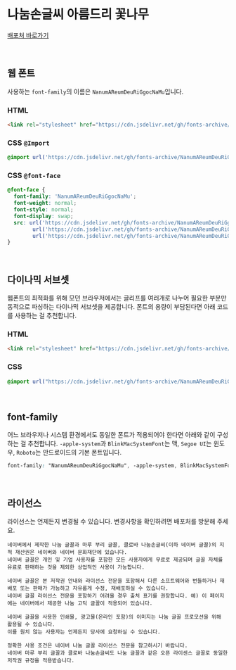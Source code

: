 # 나눔손글씨 아름드리 꽃나무

[배포처 바로가기](https://hangeul.naver.com/fonts/search?f=clova)

&nbsp;

## 웹 폰트

사용하는 `font-family`의 이름은 `NanumAReumDeuRiGgocNaMu`입니다.

### HTML

```html
<link rel="stylesheet" href="https://cdn.jsdelivr.net/gh/fonts-archive/NanumAReumDeuRiGgocNaMu/NanumAReumDeuRiGgocNaMu.css" type="text/css"/>
```

### CSS `@Import`

```css
@import url('https://cdn.jsdelivr.net/gh/fonts-archive/NanumAReumDeuRiGgocNaMu/NanumAReumDeuRiGgocNaMu.css');
```

### CSS `@font-face`

```css
@font-face {
  font-family: 'NanumAReumDeuRiGgocNaMu';
  font-weight: normal;
  font-style: normal;
  font-display: swap;
  src: url('https://cdn.jsdelivr.net/gh/fonts-archive/NanumAReumDeuRiGgocNaMu/NanumAReumDeuRiGgocNaMu.woff2') format('woff2'),
        url('https://cdn.jsdelivr.net/gh/fonts-archive/NanumAReumDeuRiGgocNaMu/NanumAReumDeuRiGgocNaMu.woff') format('woff'),
        url('https://cdn.jsdelivr.net/gh/fonts-archive/NanumAReumDeuRiGgocNaMu/NanumAReumDeuRiGgocNaMu.ttf') format('truetype');
}
```

&nbsp;

## 다이나믹 서브셋

웹폰트의 최적화를 위해 모던 브라우저에서는 글리프를 여러개로 나누어 필요한 부분만 동적으로 파싱하는 다이나믹 서브셋을 제공합니다. 폰트의 용량이 부담된다면 아래 코드를 사용하는 걸 추천합니다.

### HTML

```html
<link rel="stylesheet" href="https://cdn.jsdelivr.net/gh/fonts-archive/NanumAReumDeuRiGgocNaMu/subsets/NanumAReumDeuRiGgocNaMu-dynamic-subset.css" type="text/css"/>
```

### CSS

```css
@import url("https://cdn.jsdelivr.net/gh/fonts-archive/NanumAReumDeuRiGgocNaMu/subsets/NanumAReumDeuRiGgocNaMu-dynamic-subset.css");
```

&nbsp;

## font-family

어느 브라우저나 시스템 환경에서도 동일한 폰트가 적용되어야 한다면 아래와 같이 구성하는 걸 추천합니다. `-apple-system`과 `BlinkMacSystemFont`는 맥, `Segoe UI`는 윈도우, `Roboto`는 안드로이드의 기본 폰트입니다.

```css
font-family: "NanumAReumDeuRiGgocNaMu", -apple-system, BlinkMacSystemFont, "Segoe UI",Roboto, Oxygen, Ubuntu, Cantarell, "Open Sans", "Helvetica Neue", sans-serif;
```

&nbsp;

## 라이선스

라이선스는 언제든지 변경될 수 있습니다. 변경사항을 확인하려면 배포처를 방문해 주세요.

```
네이버에서 제작한 나눔 글꼴과 마루 부리 글꼴, 클로바 나눔손글씨(이하 네이버 글꼴)의 지적 재산권은 네이버와 네이버 문화재단에 있습니다.
네이버 글꼴은 개인 및 기업 사용자를 포함한 모든 사용자에게 무료로 제공되며 글꼴 자체를 유료로 판매하는 것을 제외한 상업적인 사용이 가능합니다.

네이버 글꼴은 본 저작권 안내와 라이선스 전문을 포함해서 다른 소프트웨어와 번들하거나 재배포 또는 판매가 가능하고 자유롭게 수정, 재배포하실 수 있습니다.
네이버 글꼴 라이선스 전문을 포함하기 어려울 경우 출처 표기를 권장합니다. 예) 이 페이지에는 네이버에서 제공한 나눔 고딕 글꼴이 적용되어 있습니다.

네이버 글꼴을 사용한 인쇄물, 광고물(온라인 포함)의 이미지는 나눔 글꼴 프로모션을 위해 활용될 수 있습니다.
이를 원치 않는 사용자는 언제든지 당사에 요청하실 수 있습니다.

정확한 사용 조건은 네이버 나눔 글꼴 라이선스 전문을 참고하시기 바랍니다.
네이버 마루 부리 글꼴과 클로바 나눔손글씨도 나눔 글꼴과 같은 오픈 라이센스 글꼴로 동일한 저작권 규정을 적용받습니다.
```
